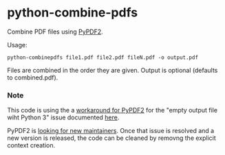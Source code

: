 # python-combine-pdfs

Combine PDF files using  [PyPDF2](https://pythonhosted.org/PyPDF2/).

Usage:

    python-combinepdfs file1.pdf file2.pdf fileN.pdf -o output.pdf

Files are combined in the order they are given. Output is optional (defaults to combined.pdf).

### Note

This code is using the a [workaround for PyPDF2](https://stackoverflow.com/a/49927541/336802) for the "empty output file wiht Python 3" issue documented [here](https://github.com/mstamy2/PyPDF2/issues/293).

PyPDF2 is [looking for new maintainers](https://github.com/mstamy2/PyPDF2/issues/385). Once that issue is resolved and a new version is released, the code can be cleaned by removng the explicit context creation.

